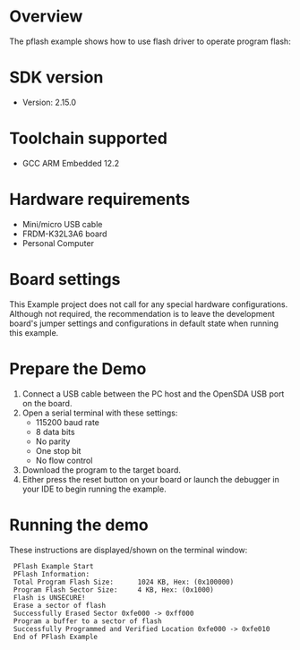 Overview
========
The pflash example shows how to use flash driver to operate program flash:



SDK version
===========
- Version: 2.15.0

Toolchain supported
===================
- GCC ARM Embedded  12.2

Hardware requirements
=====================
- Mini/micro USB cable
- FRDM-K32L3A6 board
- Personal Computer

Board settings
==============
This Example project does not call for any special hardware configurations.
Although not required, the recommendation is to leave the development board's jumper settings
and configurations in default state when running this example.

Prepare the Demo
================
1. Connect a USB cable between the PC host and the OpenSDA USB port on the board.
2. Open a serial terminal with these settings:
    - 115200 baud rate
    - 8 data bits
    - No parity
    - One stop bit
    - No flow control
3. Download the program to the target board.
4. Either press the reset button on your board or launch the debugger in your IDE to begin running the example.

Running the demo
================
These instructions are displayed/shown on the terminal window:
~~~~~~~~~~~~~~~~~~~~~~~~~~~~~~~~~~~
 PFlash Example Start
 PFlash Information:
 Total Program Flash Size:      1024 KB, Hex: (0x100000)
 Program Flash Sector Size:     4 KB, Hex: (0x1000)
 Flash is UNSECURE!
 Erase a sector of flash
 Successfully Erased Sector 0xfe000 -> 0xff000
 Program a buffer to a sector of flash
 Successfully Programmed and Verified Location 0xfe000 -> 0xfe010
 End of PFlash Example
~~~~~~~~~~~~~~~~~~~~~~~~~~~~~~~~~~~
